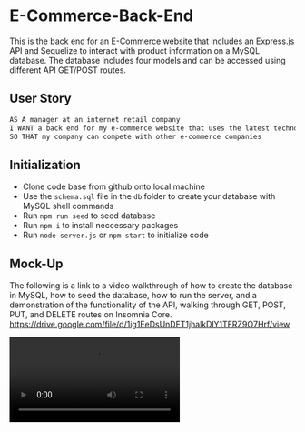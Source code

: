 # E-Commerce-Back-End

This is the back end for an E-Commerce website that includes an Express.js API and Sequelize to interact with product information on a MySQL database. The database includes four models and can be accessed using different API GET/POST routes.

## User Story

```md
AS A manager at an internet retail company
I WANT a back end for my e-commerce website that uses the latest technologies
SO THAT my company can compete with other e-commerce companies
```

## Initialization

* Clone code base from github onto local machine
* Use the `schema.sql` file in the `db` folder to create your database with MySQL shell commands
* Run `npm run seed` to seed database 
* Run `npm i` to install neccessary packages
* Run `node server.js` or `npm start` to initialize code

## Mock-Up

The following is a link to a video walkthrough of how to create the database in MySQL, how to seed the database, how to run the server, and a demonstration of the functionality of the API, walking through GET, POST, PUT, and DELETE routes on Insomnia Core.
https://drive.google.com/file/d/1ig1EeDsUnDFT1jhalkDlY1TFRZ9O7Hrf/view

![Link to file containing complete, higher quality demo video](assets/demoInsomnia.mp4)




